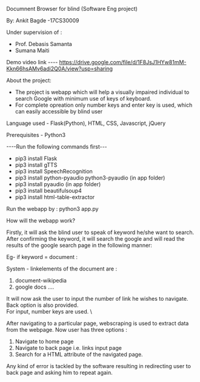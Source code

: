 Documnent Browser for blind (Software Eng project)
				
By:
Ankit Bagde -17CS30009

Under supervision of :
* Prof. Debasis Samanta
* Sumana Maiti

Demo video link ----  https://drive.google.com/file/d/1F8JsJ1HYw81mM-Kkn66hsAMv6adi2Q0A/view?usp=sharing

About the project:
* The project is webapp which will help a visually impaired individual to search Google with minimum use of keys of keyboard.
* For complete opreation only number keys and enter key is used, which can easily accessible by blind user


Language used - Flask(Python), HTML, CSS, Javascript, jQuery

Prerequisites - Python3

----Run the following commands first---
* pip3 install Flask
* pip3 install gTTS
* pip3 install SpeechRecognition
* pip3 install python-pyaudio python3-pyaudio (in app folder)
* pip3 install pyaudio (in app folder)
* pip3 install beautifulsoup4
* pip3 install html-table-extractor

Run the webapp by : python3 app.py

How will the webapp work?

Firstly, it will ask the blind user to speak of keyword he/she want to search.
After confirming the keyword, it will search the google and will read the results of the google search page in the following manner:

Eg- if keyword = document :

System - linkelements of the document are :
1. document-wikipedia
2. google docs
....

It will now ask the user to input the number of link he wishes to navigate. \
Back option is also provided. \
For input, number keys are used. \

After navigating to a particular page, webscraping is used to extract data from the webpage.
Now user has three options :
1. Navigate to home page
2. Navigate to back page i.e. links input page
3. Search for a HTML attribute of the navigated page.

Any kind of error is tackled by the software resulting in redirecting user to back page and asking him to repeat again.
